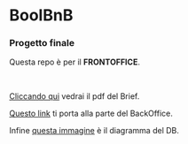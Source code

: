 # BoolBnB

### **Progetto finale**

Questa repo è per il **FRONTOFFICE**.

<br>

[Cliccando qui](<docs/BoolBnB Brief.pdf>) vedrai il pdf del Brief.

[Questo link](https://github.com/MattiaVolonterio/boolbnb-backoffice) ti porta alla parte del BackOffice.

Infine [questa immagine](docs/BoolBnb-gruppo1-REV3.jpg) è il diagramma del DB.
